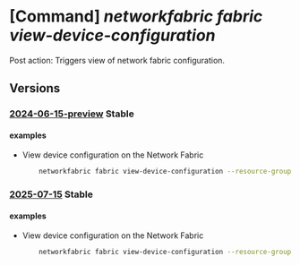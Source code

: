 # [Command] _networkfabric fabric view-device-configuration_

Post action: Triggers view of network fabric configuration.

## Versions

### [2024-06-15-preview](/Resources/mgmt-plane/L3N1YnNjcmlwdGlvbnMve30vcmVzb3VyY2Vncm91cHMve30vcHJvdmlkZXJzL21pY3Jvc29mdC5tYW5hZ2VkbmV0d29ya2ZhYnJpYy9uZXR3b3JrZmFicmljcy97fS92aWV3ZGV2aWNlY29uZmlndXJhdGlvbg==/2024-06-15-preview.xml) **Stable**

<!-- mgmt-plane /subscriptions/{}/resourcegroups/{}/providers/microsoft.managednetworkfabric/networkfabrics/{}/viewdeviceconfiguration 2024-06-15-preview -->

#### examples

- View device configuration on the Network Fabric
    ```bash
        networkfabric fabric view-device-configuration --resource-group example-rg --resource-name example-fabric
    ```

### [2025-07-15](/Resources/mgmt-plane/L3N1YnNjcmlwdGlvbnMve30vcmVzb3VyY2Vncm91cHMve30vcHJvdmlkZXJzL21pY3Jvc29mdC5tYW5hZ2VkbmV0d29ya2ZhYnJpYy9uZXR3b3JrZmFicmljcy97fS92aWV3ZGV2aWNlY29uZmlndXJhdGlvbg==/2025-07-15.xml) **Stable**

<!-- mgmt-plane /subscriptions/{}/resourcegroups/{}/providers/microsoft.managednetworkfabric/networkfabrics/{}/viewdeviceconfiguration 2025-07-15 -->

#### examples

- View device configuration on the Network Fabric
    ```bash
        networkfabric fabric view-device-configuration --resource-group example-rg --resource-name example-fabric
    ```
